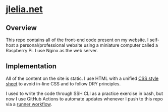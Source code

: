 # [jlelia.net](https://jlelia.net)
## Overview
This repo contains all of the front-end code present on my website. I self-host a personal/professional website using a miniature computer called a Raspberry Pi. I use Nginx as the web server.

## Implementation
All of the content on the site is static. I use HTML with a unified [CSS style sheet](styles.css) to avoid in-line CSS and to follow DRY principles.

I used to write the code through SSH CLI as a practice exercise in bash, but now I use GitHub Actions to automate updates whenever I push to this repo via a [runner workflow](.github\workflows\deploy-to-pi-selfhosted.yml).
